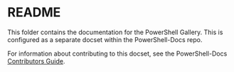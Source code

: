 # README

This folder contains the documentation for the PowerShell Gallery.
This is configured as a separate docset within the PowerShell-Docs repo.

For information about contributing to this docset,
see the PowerShell-Docs [Contributors Guide](https://github.com/PowerShell/PowerShell-Docs/blob/staging/CONTRIBUTING.md).
